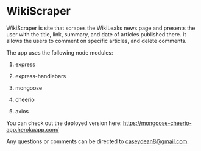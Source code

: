 # WikiScraper

WikiScraper is site that scrapes the WikiLeaks news page and presents the user with the title, link, summary, and date of articles published there. It allows the users to comment on specific articles, and delete comments.

The app uses the following node modules:

   1. express

   2. express-handlebars

   3. mongoose

   4. cheerio

   5. axios

You can check out the deployed version here:
https://mongoose-cheerio-app.herokuapp.com/

Any questions or comments can be directed to caseydean8@gmail.com.

